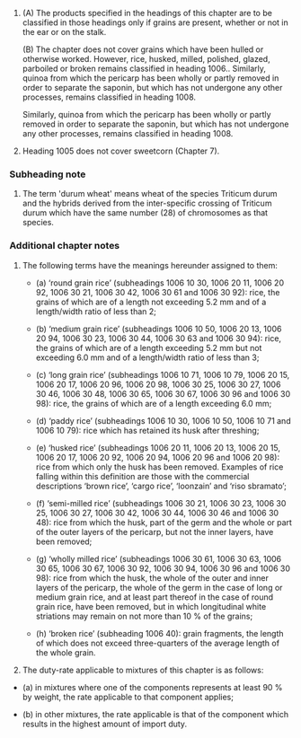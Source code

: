 1. (A) The products specified in the headings of this chapter are to be classified in those headings only if grains are present, whether or not in the ear or on the stalk.

    (B) The chapter does not cover grains which have been hulled or otherwise worked. However, rice, husked, milled, polished, glazed, parboiled or broken remains classified in heading 1006.. Similarly, quinoa from which the pericarp has been wholly or partly removed in order to separate the saponin, but which has not undergone any other processes, remains classified in heading 1008.
    
    Similarly, quinoa from which the pericarp has been wholly or partly removed in order to separate the saponin, but which has not undergone any other processes, remains classified in heading 1008.

2. Heading 1005 does not cover sweetcorn (Chapter 7).

### Subheading note

1. The term 'durum wheat' means wheat of the species Triticum durum and the hybrids derived from the inter-specific crossing of Triticum durum which have the same number (28) of chromosomes as that species.

### Additional chapter notes

1. The following terms have the meanings hereunder assigned to them:

   - (a) ‘round grain rice’ (subheadings 1006 10 30, 1006 20 11, 1006 20 92, 1006 30 21, 1006 30 42, 1006 30 61 and 1006 30 92): rice, the grains of which are of a length not exceeding 5.2 mm and of a length/width ratio of less than 2;

   - (b) ‘medium grain rice’ (subheadings 1006 10 50, 1006 20 13, 1006 20 94, 1006 30 23, 1006 30 44, 1006 30 63 and 1006 30 94): rice, the grains of which are of a length exceeding 5.2 mm but not exceeding 6.0 mm and of a length/width ratio of less than 3;

   - (c) ‘long grain rice’ (subheadings 1006 10 71, 1006 10 79, 1006 20 15, 1006 20 17, 1006 20 96, 1006 20 98, 1006 30 25, 1006 30 27, 1006 30 46, 1006 30 48, 1006 30 65, 1006 30 67, 1006 30 96 and 1006 30 98): rice, the grains of which are of a length exceeding 6.0 mm;

   - (d) ‘paddy rice’ (subheadings 1006 10 30, 1006 10 50, 1006 10 71 and 1006 10 79): rice which has retained its husk after threshing;

   - (e) ‘husked rice’ (subheadings 1006 20 11, 1006 20 13, 1006 20 15, 1006 20 17, 1006 20 92, 1006 20 94, 1006 20 96 and 1006 20 98): rice from which only the husk has been removed. Examples of rice falling within this definition are those with the commercial descriptions ‘brown rice’, ‘cargo rice’, ‘loonzain’ and ‘riso sbramato’;

   - (f) ‘semi-milled rice’ (subheadings 1006 30 21, 1006 30 23, 1006 30 25, 1006 30 27, 1006 30 42, 1006 30 44, 1006 30 46 and 1006 30 48): rice from which the husk, part of the germ and the whole or part of the outer layers of the pericarp, but not the inner layers, have been removed;

   - (g) ‘wholly milled rice’ (subheadings 1006 30 61, 1006 30 63, 1006 30 65, 1006 30 67, 1006 30 92, 1006 30 94, 1006 30 96 and 1006 30 98): rice from which the husk, the whole of the outer and inner layers of the pericarp, the whole of the germ in the case of long or medium grain rice, and at least part thereof in the case of round grain rice, have been removed, but in which longitudinal white striations may remain on not more than 10 % of the grains;

   - (h) ‘broken rice’ (subheading 1006 40): grain fragments, the length of which does not exceed three-quarters of the average length of the whole grain.

1. The duty-rate applicable to mixtures of this chapter is as follows:

- (a) in mixtures where one of the components represents at least 90 % by weight, the rate applicable to that component applies;
 
- (b) in other mixtures, the rate applicable is that of the component which results in the highest amount of import duty.